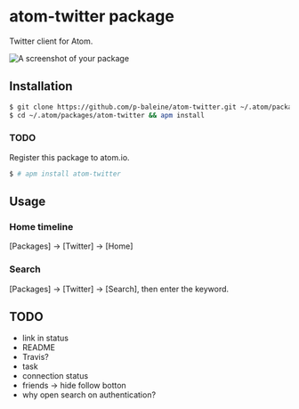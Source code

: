 # atom-twitter package

Twitter client for Atom.

![A screenshot of your package](https://raw.githubusercontent.com/p-baleine/atom-twitter/master/screenshot.png)

## Installation

```bash
$ git clone https://github.com/p-baleine/atom-twitter.git ~/.atom/packages/atom-twitter
$ cd ~/.atom/packages/atom-twitter && apm install
```

### TODO  

Register this package to atom.io.

```bash
$ # apm install atom-twitter
```

## Usage

### Home timeline

[Packages] -> [Twitter] -> [Home]

### Search

[Packages] -> [Twitter] -> [Search], then enter the keyword.

## TODO

* link in status
* README
* Travis?
* task
* connection status
* friends -> hide follow botton
* why open search on authentication?
